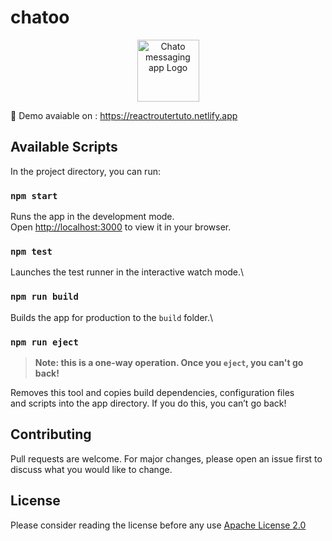 # chatoo

<div align="center" >
  <img alt="Chato messaging app Logo" style="height: 99px;" src="" />
</div>

🎲 Demo avaiable on :  https://reactroutertuto.netlify.app

## Available Scripts

In the project directory, you can run:

### `npm start`

Runs the app in the development mode.\
Open [http://localhost:3000](http://localhost:3000) to view it in your browser.

### `npm test`

Launches the test runner in the interactive watch mode.\

### `npm run build`

Builds the app for production to the `build` folder.\

### `npm run eject`

>**Note: this is a one-way operation. Once you `eject`, you can't go back!**

Removes this tool and copies build dependencies, configuration files\
and scripts into the app directory. If you do this, you can’t go back!

## Contributing
Pull requests are welcome. For major changes, please open an issue first to discuss what you would like to change.

## License
Please consider reading the license before any use [Apache License 2.0](https://github.com/Oth-mane1/chatoo/blob/master/LICENCE)
